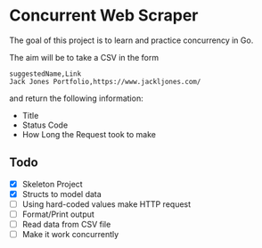 # Concurrent Web Scraper

The goal of this project is to learn and practice concurrency in Go.

The aim will be to take a CSV in the form

```csv
suggestedName,Link
Jack Jones Portfolio,https://www.jackljones.com/
```

and return the following information:

- Title
- Status Code
- How Long the Request took to make

## Todo

- [x] Skeleton Project
- [x] Structs to model data
- [ ] Using hard-coded values make HTTP request
- [ ] Format/Print output
- [ ] Read data from CSV file
- [ ] Make it work concurrently